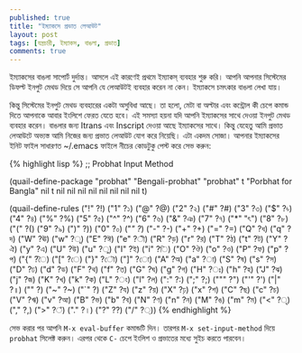 ```yaml
---
published: true
title: "ইম্যাকসে প্রভাত লেআউট"
layout: post
tags: [যন্ত্রচারী, ইম্যাকস, বাঙলা, প্রভাত]
comments: true
---
```

ইম্যাকসের বাঙলা সাপোর্ট দুর্দান্ত। আসলে এই কারণেই প্রথমে ইম্যাকস্ ব্যবহার শুরু করি। আপনি আপনার সিস্টেমের ডিফল্ট ইনপুট মেথড দিয়ে সে আপনি যে লেআউটই ব্যবহার করেন না কেন। ইম্যাকসে চমৎকার বাঙলা লেখা যায়।

কিন্তু সিস্টেমের ইনপুট মেথড ব্যবহারের একটা অসুবিধা আছে। তা হলো, মেটা বা অল্টার এবং কন্ট্রোল কী চেপে কমান্ড দিতে আপনাকে আবার ইংলিশে ফেরত যেতে হবে। এই সমস্যা হয়না যদি আপনি ইম্যাকসের সাথে দেওয়া ইনপুট মেথড ব্যবহার করেন। বাঙলার জন্য Itrans এবং Inscript দেওয়া আছে ইম্যাকসের সাথে। কিন্তু যেহেতু আমি প্রভাত লেআউটে অভ্যস্ত আমি নিজের জন্য প্রভাত লেআউট যোগ করে নিয়েছি। এটা একদম সোজা। আপনার ইম্যাকসের ইনিট ফাইল সাধারণত ~/.emacs ফাইলে নীচের কোডটুকু পেস্ট করে সেভ করুন:

{% highlight lisp %}
;; Probhat Input Method

(quail-define-package
 "probhat" "Bengali-probhat" "probhat" t
 "Porbhat for Bangla" nil t nil nil nil nil nil nil nil nil t)

(quail-define-rules
  ("!" ?!)
  ("1" ?১)
  ("@" ?@)
  ("2" ?২)
  ("#" ?#)
  ("3" ?৩)
  ("$" ?৳)
  ("4" ?৪)
  ("%" ?%)
  ("5" ?৫)
  ("^" ?^)
  ("6" ?৬)
  ("&" ?ঞ)
  ("7" ?৭)
  ("*" "ৎ")
  ("8" ?৮)
  ("(" ?()
  ("9" ?৯)
  (")" ?))
  ("0" ?০)
  ("_" ?_)
  ("-" ?-)
  ("+" ?+)
  ("=" ?=)
  ("Q" ?ধ)
  ("q" ?দ)
  ("W" ?ঊ)
  ("w" ?ূ)
  ("E" ?ঈ)
  ("e" ?ী)
  ("R" ?ড়)
  ("r" ?র)
  ("T" ?ঠ)
  ("t" ?ট)
  ("Y" ?ঐ)
  ("y" ?এ)
  ("U" ?উ)
  ("u" ?ু)
  ("I" ?ই)
  ("i" ?ি)
  ("O" ?ঔ)
  ("o" ?ও)
  ("P" ?ফ)
  ("p" ?প)
  ("{" ?ৈ)
  ("[" ?ে)
  ("}" ?ৌ)
  ("]" ?ো)
  ("A" ?অ)
  ("a" ?া)
  ("S" ?ষ)
  ("s" ?স)
  ("D" ?ঢ)
  ("d" ?ড)
  ("F" ?থ)
  ("f" ?ত)
  ("G" ?ঘ)
  ("g" ?গ)
  ("H" ?ঃ)
  ("h" ?হ)
  ("J" ?ঝ)
  ("j" ?জ)
  ("K" ?খ)
  ("k" ?ক)
  ("L" ?ং)
  ("l" ?ল)
  (":" ?:)
  (";" ?;)
  (""" ?")
  ("'" ?')
  ("|" ?॥)
  ("" ?‌)
  ("~" ?~)
  ("`" ?‍)
  ("Z" ?য)
  ("z" ?য়)
  ("X" ?ঢ়)
  ("x" ?শ)
  ("C" ?ছ)
  ("c" ?চ)
  ("V" ?ঋ)
  ("v" ?আ)
  ("B" ?ভ)
  ("b" ?ব)
  ("N" ?ণ)
  ("n" ?ন)
  ("M" ?ঙ)
  ("m" ?ম)
  ("<" ?ৃ)
  ("," ?,)
  (">" ?ঁ)
  ("." ?।)
  ("?" ??)
  ("/" ?্))
{% endhighlight %}

সেভ করার পর আপনি `M-x eval-buffer` কমান্ডটি দিন। তারপর `M-x set-input-method` দিয়ে `probhat` সিলেক্ট করুন। এরপর থেকে `C-` চেপে ইংলিশ ও প্রভাতের মধ্যে সুইচ করতে পারবেন।